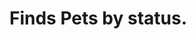 #  Finds Pets by status.

<api-endpoint openapi-path="../../specifications/api.yml" method="GET" endpoint="/pet/findByStatus"/>
